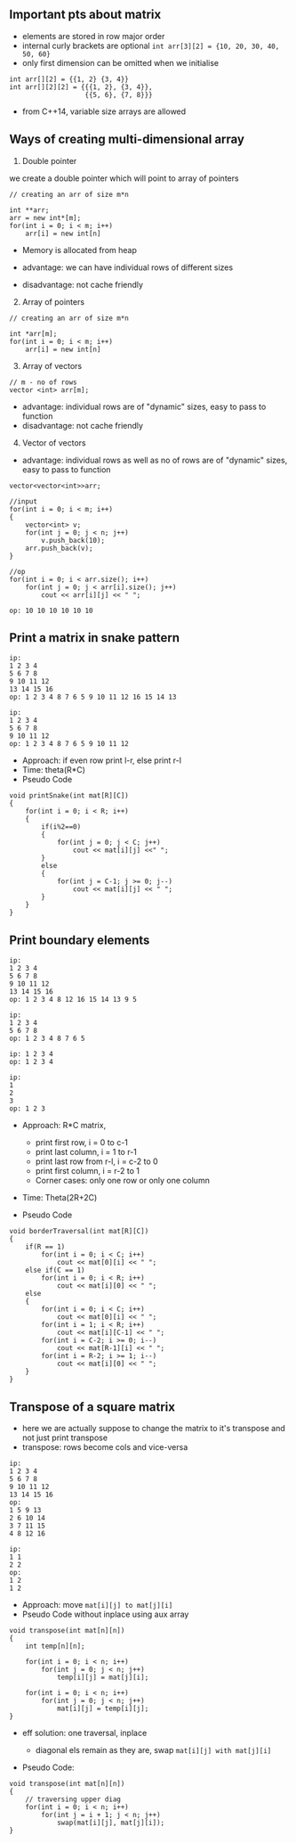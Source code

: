 ## Important pts about matrix

- elements are stored in row major order
- internal curly brackets are optional
    ``` int arr[3][2] = {10, 20, 30, 40, 50, 60} ```
- only first dimension can be omitted when we initialise
```
int arr[][2] = {{1, 2} {3, 4}}
int arr[][2][2] = {{{1, 2}, {3, 4}},
                   {{5, 6}, {7, 8}}}
```
- from C++14, variable size arrays are allowed

## Ways of creating multi-dimensional array

1) Double pointer

we create a double pointer which will point to array of pointers 

```
// creating an arr of size m*n

int **arr;
arr = new int*[m];
for(int i = 0; i < m; i++)
    arr[i] = new int[n]
```
- Memory is allocated from heap

- advantage: we can have individual rows of different sizes
- disadvantage: not cache friendly

2) Array of pointers

```
// creating an arr of size m*n

int *arr[m];
for(int i = 0; i < m; i++)
    arr[i] = new int[n]
```

3) Array of vectors

```
// m - no of rows
vector <int> arr[m];
```

- advantage: individual rows are of "dynamic" sizes, easy to pass to function
- disadvantage: not cache friendly

4) Vector of vectors

- advantage: individual rows as well as no of rows are of "dynamic" sizes, easy to pass to function 

```
vector<vector<int>>arr;

//input
for(int i = 0; i < m; i++)
{
    vector<int> v;
    for(int j = 0; j < n; j++)
        v.push_back(10);
    arr.push_back(v);
}

//op
for(int i = 0; i < arr.size(); i++)
    for(int j = 0; j < arr[i].size(); j++)
        cout << arr[i][j] << " ";

op: 10 10 10 10 10 10
```

## Print a matrix in snake pattern 

```
ip:
1 2 3 4
5 6 7 8
9 10 11 12
13 14 15 16
op: 1 2 3 4 8 7 6 5 9 10 11 12 16 15 14 13

ip:
1 2 3 4
5 6 7 8
9 10 11 12
op: 1 2 3 4 8 7 6 5 9 10 11 12
```

- Approach: if even row print l-r, else print r-l
- Time: theta(R*C) 
- Pseudo Code 
```
void printSnake(int mat[R][C])
{
    for(int i = 0; i < R; i++)
    {
        if(i%2==0)
        {
            for(int j = 0; j < C; j++)
                cout << mat[i][j] <<" ";
        }
        else 
        {
            for(int j = C-1; j >= 0; j--)
                cout << mat[i][j] << " ";
        }
    }
}
```

## Print boundary elements 

```
ip:
1 2 3 4
5 6 7 8
9 10 11 12
13 14 15 16
op: 1 2 3 4 8 12 16 15 14 13 9 5

ip:
1 2 3 4
5 6 7 8
op: 1 2 3 4 8 7 6 5

ip: 1 2 3 4
op: 1 2 3 4

ip: 
1
2
3
op: 1 2 3
```

- Approach: R*C matrix, 
    - print first row, i = 0 to c-1
    - print last column, i = 1 to r-1
    - print last row from r-l, i = c-2 to 0
    - print first column, i = r-2 to 1
    - Corner cases: only one row or only one column

- Time: Theta(2R+2C)
- Pseudo Code

```
void borderTraversal(int mat[R][C])
{
    if(R == 1)
        for(int i = 0; i < C; i++)
            cout << mat[0][i] << " ";
    else if(C == 1)
        for(int i = 0; i < R; i++)
            cout << mat[i][0] << " ";
    else
    {
        for(int i = 0; i < C; i++)
            cout << mat[0][i] << " ";
        for(int i = 1; i < R; i++)
            cout << mat[i][C-1] << " ";
        for(int i = C-2; i >= 0; i--)
            cout << mat[R-1][i] << " ";
        for(int i = R-2; i >= 1; i--)
            cout << mat[i][0] << " ";
    }
}
```

## Transpose of a square matrix

- here we are actually suppose to change the matrix to it's transpose and not just print transpose
- transpose: rows become cols and vice-versa

```
ip:
1 2 3 4
5 6 7 8
9 10 11 12
13 14 15 16
op:
1 5 9 13
2 6 10 14
3 7 11 15
4 8 12 16

ip:
1 1
2 2
op:
1 2
1 2
```

- Approach: move ```mat[i][j] to mat[j][i]```
- Pseudo Code without inplace using aux array
```
void transpose(int mat[n][n])
{
    int temp[n][n];

    for(int i = 0; i < n; i++)
        for(int j = 0; j < n; j++)
            temp[i][j] = mat[j][i];
    
    for(int i = 0; i < n; i++)
        for(int j = 0; j < n; j++)
            mat[i][j] = temp[i][j];
}
```

- eff solution: one traversal, inplace
    - diagonal els remain as they are, swap ```mat[i][j] with mat[j][i]```

- Pseudo Code:
```
void transpose(int mat[n][n])
{
    // traversing upper diag
    for(int i = 0; i < n; i++)
        for(int j = i + 1; j < n; j++)
            swap(mat[i][j], mat[j][i]);
}
```